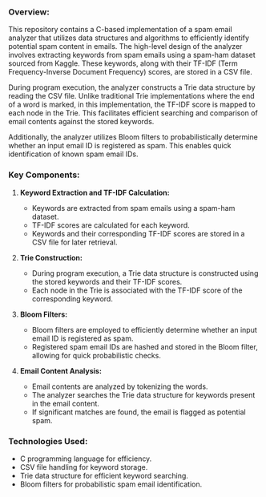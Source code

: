 ### Overview:

This repository contains a C-based implementation of a spam email analyzer that utilizes data structures and algorithms to efficiently identify potential spam content in emails. The high-level design of the analyzer involves extracting keywords from spam emails using a spam-ham dataset sourced from Kaggle. These keywords, along with their TF-IDF (Term Frequency-Inverse Document Frequency) scores, are stored in a CSV file.

During program execution, the analyzer constructs a Trie data structure by reading the CSV file. Unlike traditional Trie implementations where the end of a word is marked, in this implementation, the TF-IDF score is mapped to each node in the Trie. This facilitates efficient searching and comparison of email contents against the stored keywords.

Additionally, the analyzer utilizes Bloom filters to probabilistically determine whether an input email ID is registered as spam. This enables quick identification of known spam email IDs.

### Key Components:

1. **Keyword Extraction and TF-IDF Calculation:**
   - Keywords are extracted from spam emails using a spam-ham dataset.
   - TF-IDF scores are calculated for each keyword.
   - Keywords and their corresponding TF-IDF scores are stored in a CSV file for later retrieval.

2. **Trie Construction:**
   - During program execution, a Trie data structure is constructed using the stored keywords and their TF-IDF scores.
   - Each node in the Trie is associated with the TF-IDF score of the corresponding keyword.

3. **Bloom Filters:**
   - Bloom filters are employed to efficiently determine whether an input email ID is registered as spam.
   - Registered spam email IDs are hashed and stored in the Bloom filter, allowing for quick probabilistic checks.

4. **Email Content Analysis:**
   - Email contents are analyzed by tokenizing the words.
   - The analyzer searches the Trie data structure for keywords present in the email content.
   - If significant matches are found, the email is flagged as potential spam.

### Technologies Used:

- C programming language for efficiency.
- CSV file handling for keyword storage.
- Trie data structure for efficient keyword searching.
- Bloom filters for probabilistic spam email identification.
